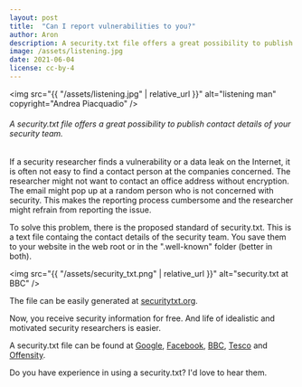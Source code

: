 ```yaml
---
layout: post
title:  "Can I report vulnerabilities to you?"
author: Aron
description: A security.txt file offers a great possibility to publish contact details of your security team.
image: /assets/listening.jpg
date: 2021-06-04
license: cc-by-4
---
```

<img src="{{ "/assets/listening.jpg" | relative_url }}" alt="listening man" copyright="Andrea Piacquadio" />

###### A security.txt file offers a great possibility to publish contact details of your security team.

If a security researcher finds a vulnerability or a data leak on the Internet, it is often not easy to find a contact person at the companies concerned. The researcher might not want to contact an office address without encryption. The email might pop up at a random person who is not concerned with security. This makes the reporting process cumbersome and the researcher might refrain from reporting the issue.

To solve this problem, there is the proposed standard of security.txt. This is a text file containg the contact details of the security team. You save them to your website in the web root or in the ".well-known" folder (better in both).

<img src="{{ "/assets/security_txt.png" | relative_url }}" alt="security.txt at BBC" />

The file can be easily generated at <a href="https://securitytxt.org/" target="_blank" rel="noopener noreferrer">securitytxt.org</a>.

Now, you receive security information for free. And life of idealistic and motivated security researchers is easier.

A security.txt file can be found at <a href="https://www.google.com/.well-known/security.txt" target="_blank" rel="noopener noreferrer">Google</a>, <a href="https://www.facebook.com/.well-known/security.txt" target="_blank" rel="noopener noreferrer">Facebook</a>, <a href="https://www.bbc.co.uk/.well-known/security.txt" target="_blank" rel="noopener noreferrer">BBC</a>, <a href="https://www.tesco.com/.well-known/security.txt" target="_blank" rel="noopener noreferrer">Tesco</a> and <a href="https://www.offensity.com/.well-known/security.txt" target="_blank" rel="noopener noreferrer">Offensity</a>.

Do you have experience in using a security.txt? I'd love to hear them.
